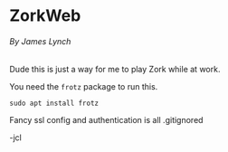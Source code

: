 # ZorkWeb
###### By James Lynch

Dude this is just a way for me to play Zork while at work.

You need the `frotz` package to run this.

`sudo apt install frotz`

Fancy ssl config and authentication is all .gitignored

-jcl
